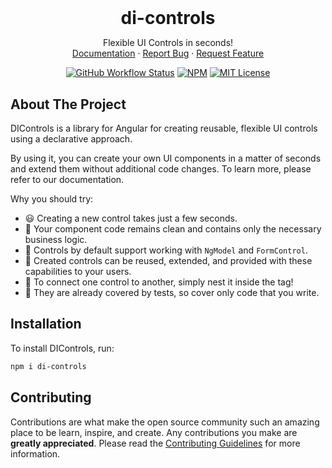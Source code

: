 <!-- PROJECT LOGO -->

<br />
<div align="center">
<h1 align="center" style="margin-bottom: 0; border-bottom: 0">di-controls</h1>
  <p align="center">
    Flexible UI Controls in seconds!
    <br />
    <a href="https://skoropadas.github.io/di-controls/">Documentation</a>
    ·
    <a href="https://github.com/skoropadas/di-controls/issues/new/choose">Report Bug</a>
    ·
    <a href="https://github.com/skoropadas/di-controls/issues/new/choose">Request Feature</a>

[![GitHub Workflow Status][build-shield]][build-url]
[![NPM][npm-shield]][npm-url]
[![MIT License][license-shield]][license-url]
  </p>
</div>

<!-- ABOUT THE PROJECT -->

## About The Project

DIControls is a library for Angular for creating reusable, flexible UI controls using
a declarative approach.

By using it, you can create your own UI components in a matter of seconds and extend them
without additional code changes. To learn more, please refer to our documentation.

Why you should try:

- 😃 Creating a new control takes just a few seconds.
- 🧼 Your component code remains clean and contains only the necessary business logic.
- 🔄 Controls by default support working with `NgModel` and `FormControl`.
- 🚀 Created controls can be reused, extended, and provided with these capabilities to your users.
- 🧩 To connect one control to another, simply nest it inside the tag!
- 🧪 They are already covered by tests, so cover only code that you write.

<!-- GETTING STARTED -->

## Installation

To install DIControls, run:

```bash
npm i di-controls
```


<!-- CONTRIBUTING -->

## Contributing

Contributions are what make the open source community such an amazing place to be learn, inspire,
and create. Any contributions you make are **greatly appreciated**. Please read the
[Contributing Guidelines](CONTRIBUTING.md) for more information.

<!-- MARKDOWN LINKS & IMAGES -->
<!-- https://www.markdownguide.org/basic-syntax/#reference-style-links -->

[npm-shield]: https://img.shields.io/npm/v/di-controls.svg?style=for-the-badge

[npm-url]: https://www.npmjs.com/package/di-controls

[license-shield]: https://img.shields.io/github/license/skoropadas/di-controls.svg?style=for-the-badge

[license-url]: https://github.com/skoropadas/di-controls/blob/main/LICENSE

[build-shield]: https://img.shields.io/github/actions/workflow/status/skoropadas/di-controls/release.yml?style=for-the-badge&branch=release

[build-url]: https://github.com/skoropadas/di-controls/actions
